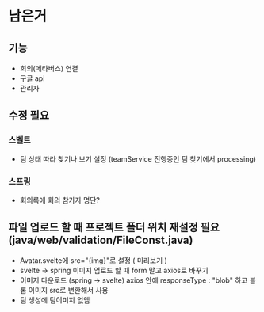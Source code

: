 # 남은거
## 기능
* 회의(메타버스) 연결
* 구글 api
* 관리자


## 수정 필요
### 스벨트
* 팀 상태 따라 찾기나 보기 설정 (teamService 진행중인 팀 찾기에서 processing)
### 스프링
* 회의록에 회의 참가자 명단?

## 파일 업로드 할 때 프로젝트 폴더 위치 재설정 필요 (java/web/validation/FileConst.java)
* Avatar.svelte에 src="{img}"로 설정 ( 미리보기 )
* svelte -> spring 이미지 업로드 할 때 form 말고 axios로 바꾸기
* 이미지 다운로드 (spring -> svelte) axios 안에 responseType : "blob" 하고 블롭 이미지 src로 변환해서 사용
* 팀 생성에 팀이미지 없앰